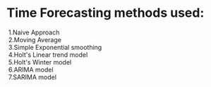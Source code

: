 # Time Forecasting methods used:<br>
&nbsp;1.Naive Approach<br>
&nbsp;2.Moving Average<br>
&nbsp;3.Simple Exponential smoothing<br>
&nbsp;4.Holt's Linear trend model<br>
&nbsp;5.Holt's Winter model<br>
&nbsp;6.ARIMA model<br>
&nbsp;7.SARIMA model<br>
